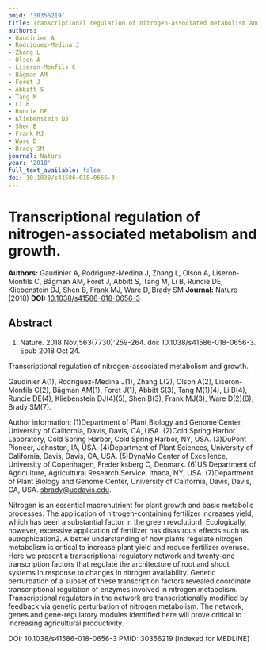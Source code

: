 ```yaml
---
pmid: '30356219'
title: Transcriptional regulation of nitrogen-associated metabolism and growth.
authors:
- Gaudinier A
- Rodriguez-Medina J
- Zhang L
- Olson A
- Liseron-Monfils C
- Bågman AM
- Foret J
- Abbitt S
- Tang M
- Li B
- Runcie DE
- Kliebenstein DJ
- Shen B
- Frank MJ
- Ware D
- Brady SM
journal: Nature
year: '2018'
full_text_available: false
doi: 10.1038/s41586-018-0656-3
---
```


# Transcriptional regulation of nitrogen-associated metabolism and growth.
**Authors:** Gaudinier A, Rodriguez-Medina J, Zhang L, Olson A, Liseron-Monfils C, Bågman AM, Foret J, Abbitt S, Tang M, Li B, Runcie DE, Kliebenstein DJ, Shen B, Frank MJ, Ware D, Brady SM
**Journal:** Nature (2018)
**DOI:** [10.1038/s41586-018-0656-3](https://doi.org/10.1038/s41586-018-0656-3)

## Abstract

1. Nature. 2018 Nov;563(7730):259-264. doi: 10.1038/s41586-018-0656-3. Epub 2018 
Oct 24.

Transcriptional regulation of nitrogen-associated metabolism and growth.

Gaudinier A(1), Rodriguez-Medina J(1), Zhang L(2), Olson A(2), Liseron-Monfils 
C(2), Bågman AM(1), Foret J(1), Abbitt S(3), Tang M(1)(4), Li B(4), Runcie 
DE(4), Kliebenstein DJ(4)(5), Shen B(3), Frank MJ(3), Ware D(2)(6), Brady SM(7).

Author information:
(1)Department of Plant Biology and Genome Center, University of California, 
Davis, Davis, CA, USA.
(2)Cold Spring Harbor Laboratory, Cold Spring Harbor, Cold Spring Harbor, NY, 
USA.
(3)DuPont Pioneer, Johnston, IA, USA.
(4)Department of Plant Sciences, University of California, Davis, Davis, CA, 
USA.
(5)DynaMo Center of Excellence, University of Copenhagen, Frederiksberg C, 
Denmark.
(6)US Department of Agriculture, Agricultural Research Service, Ithaca, NY, USA.
(7)Department of Plant Biology and Genome Center, University of California, 
Davis, Davis, CA, USA. sbrady@ucdavis.edu.

Nitrogen is an essential macronutrient for plant growth and basic metabolic 
processes. The application of nitrogen-containing fertilizer increases yield, 
which has been a substantial factor in the green revolution1. Ecologically, 
however, excessive application of fertilizer has disastrous effects such as 
eutrophication2. A better understanding of how plants regulate nitrogen 
metabolism is critical to increase plant yield and reduce fertilizer overuse. 
Here we present a transcriptional regulatory network and twenty-one 
transcription factors that regulate the architecture of root and shoot systems 
in response to changes in nitrogen availability. Genetic perturbation of a 
subset of these transcription factors revealed coordinate transcriptional 
regulation of enzymes involved in nitrogen metabolism. Transcriptional 
regulators in the network are transcriptionally modified by feedback via genetic 
perturbation of nitrogen metabolism. The network, genes and gene-regulatory 
modules identified here will prove critical to increasing agricultural 
productivity.

DOI: 10.1038/s41586-018-0656-3
PMID: 30356219 [Indexed for MEDLINE]
